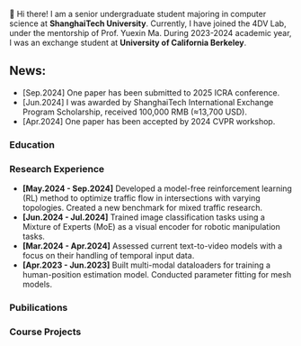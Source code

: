 👋 Hi there! I am a senior undergraduate student majoring in computer science at **ShanghaiTech University**. Currently, I have joined the 4DV Lab, under the mentorship of Prof. Yuexin Ma. During 2023-2024 academic year, I was an exchange student at **University of California Berkeley**.

## News:
- [Sep.2024] One paper has been submitted to 2025 ICRA conference. 
- [Jun.2024] I was awarded by ShanghaiTech International Exchange Program Scholarship, received 100,000 RMB (≈13,700 USD).
- [Apr.2024] One paper has been accepted by 2024 CVPR workshop.
### Education

### Research Experience
- **[May.2024 - Sep.2024]** Developed a model-free reinforcement learning (RL) method to optimize traffic flow in intersections with varying topologies. Created a new benchmark for mixed traffic research.
- **[Jun.2024 - Jul.2024]** Trained image classification tasks using a Mixture of Experts (MoE) as a visual encoder for robotic manipulation tasks.
- **[Mar.2024 - Apr.2024]** Assessed current text-to-video models with a focus on their handling of temporal input data.
- **[Apr.2023 - Jun.2023]** Built multi-modal dataloaders for training a human-position estimation model. Conducted parameter fitting for mesh models.

### Pubilications


### Course Projects
  
